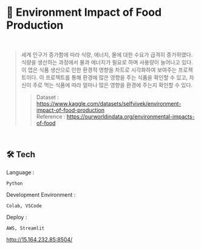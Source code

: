 🌳 Environment Impact of Food Production
======
<br>

> 세계 인구가 증가함에 따라 식량, 에너지, 물에 대한 수요가 급격히 증가하였다. 식량을 생산하는 과정에서 물과 에너지가 필요로 하며 사용량이 늘어나고 있다. 이 앱은 식품 생산으로 인한 환경적 영향을 차트로 시각화하여 보여주는 프로젝트이다. 이 프로젝트를 통해 환경에 많은 영향을 주는 식품을 확인할 수 있고, 자신이 주로 먹는 식품에 따라 얼마나 많은 영향을 환경에 주는지 확인할 수 있다.  
>   > Dataset : https://www.kaggle.com/datasets/selfvivek/environment-impact-of-food-production   
>   > Reference : https://ourworldindata.org/environmental-impacts-of-food

<br>    

🛠 Tech
----
Language : 
```
Python
```
Development Environment : 
```
Colab, VSCode
```
Deploy : 
```
AWS, Streamlit
```
http://15.164.232.85:8504/
